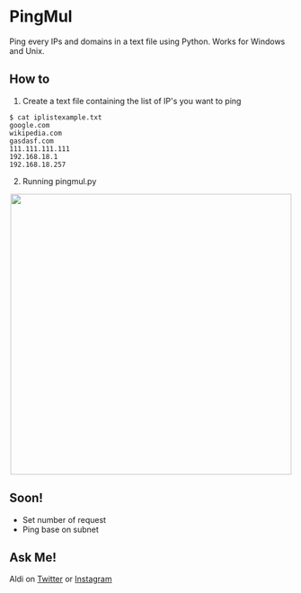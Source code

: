 # PingMul

Ping every IPs and domains in a text file using Python. Works for Windows and Unix.

## How to
1. Create a text file containing the list of IP's you want to ping
```
$ cat iplistexample.txt 
google.com
wikipedia.com
gasdasf.com
111.111.111.111
192.168.18.1
192.168.18.257
```
2. Running pingmul.py
<div align="center"> <img src="https://user-images.githubusercontent.com/52058660/179735180-63a5d44b-6125-4b09-ab14-fb6b3ce7b947.png" width=500px></div>

## Soon!
- Set number of request
- Ping base on subnet 

## Ask Me!
Aldi on [Twitter](https://twitter.com/aldi__satria) or [Instagram](https://www.instagram.com/aldi___satria/)

